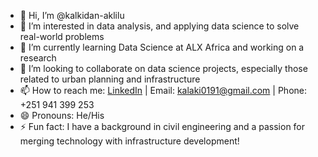 - 👋 Hi, I’m @kalkidan-aklilu
- 👀 I’m interested in data analysis, and applying data science to solve real-world problems
- 🌱 I’m currently learning Data Science at ALX Africa and working on a research
- 💞️ I’m looking to collaborate on data science projects, especially those related to urban planning and infrastructure
- 📫 How to reach me: [LinkedIn](https://www.linkedin.com/in/kalkidan-aklilu-ds/) | Email: kalaki0191@gmail.com | Phone: +251 941 399 253
- 😄 Pronouns: He/His
- ⚡ Fun fact: I have a background in civil engineering and a passion for merging technology with infrastructure development!

<!---
kalkidan-aklilu/kalkidan-aklilu is a ✨ special ✨ repository because its `README.md` (this file) appears on your GitHub profile.
You can click the Preview link to take a look at your changes.
--->
